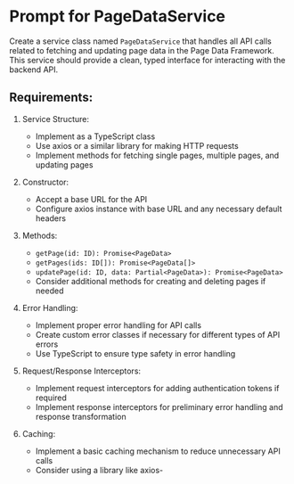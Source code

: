 # Prompt for PageDataService

Create a service class named `PageDataService` that handles all API calls related to fetching and updating page data in the Page Data Framework. This service should provide a clean, typed interface for interacting with the backend API.

## Requirements:

1. Service Structure:
   - Implement as a TypeScript class
   - Use axios or a similar library for making HTTP requests
   - Implement methods for fetching single pages, multiple pages, and updating pages

2. Constructor:
   - Accept a base URL for the API
   - Configure axios instance with base URL and any necessary default headers

3. Methods:
   - `getPage(id: ID): Promise<PageData>`
   - `getPages(ids: ID[]): Promise<PageData[]>`
   - `updatePage(id: ID, data: Partial<PageData>): Promise<PageData>`
   - Consider additional methods for creating and deleting pages if needed

4. Error Handling:
   - Implement proper error handling for API calls
   - Create custom error classes if necessary for different types of API errors
   - Use TypeScript to ensure type safety in error handling

5. Request/Response Interceptors:
   - Implement request interceptors for adding authentication tokens if required
   - Implement response interceptors for preliminary error handling and response transformation

6. Caching:
   - Implement a basic caching mechanism to reduce unnecessary API calls
   - Consider using a library like axios-